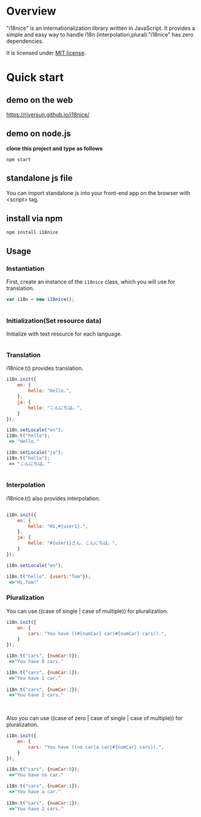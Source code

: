 # Overview
"i18nice" is an internationalization library written in JavaScript.
It provides a simple and easy way to handle i18n (interpolation,plural)."i18nice" has zero dependencies. 

It is licensed under [MIT license](https://opensource.org/licenses/MIT).

# Quick start
## demo on the web
https://riversun.github.io/i18nice/

## demo on node.js

**clone this project and type as follows**

```shell
npm start
```

## standalone js file

You can import standalone js into your front-end app on the browser with &lt;script&gt; tag.

## install via npm

```shell
npm install i18nice
```

## Usage

### Instantiation

First, create an instance of the `i18nice` class, which you will use for translation.

```js
var i18n = new i18nice();
 
```
            
### Initialization(Set resource data)
    
Initialize with text resource for each language.

```js   

```

### Translation

i18nice.t() provides translation. 

```js
i18n.init({
    en: {
        hello: "Hello.",
    },
    ja: {
        hello: "こんにちは。",
    }
});

i18n.setLocale("en");
i18n.t("hello");
 => "Hello."

i18n.setLocale("ja");
i18n.t("hello");
 => "こんにちは。"
 
```

### Interpolation

i18nice.t() also provides interpolation. 
    
```js

i18n.init({
    en: {
        hello: "Hi,#{user1}.",
    },
    ja: {
        hello: "#{user1}さん、こんにちは。",
    }
});

i18n.setLocale("en");

i18n.t("hello", {user1:"Tom"});
 =>"Hi,Tom!"

```

### Pluralization

You can use ((case of single | case of multiple)) for pluralization.

```js
i18n.init({
    en: {
        cars: "You have ((#{numCar} car|#{numCar} cars)).",
    }
});

i18n.t("cars", {numCar:0});
 =>"You have 0 cars."

i18n.t("cars", {numCar:1});
 =>"You have 1 car."
 
i18n.t("cars", {numCar:2});
 =>"You have 2 cars."
 
 
```

Also you can use ((case of zero | case of single | case of multiple)) for pluralization.

```js
i18n.init({
    en: {
        cars: "You have ((no car|a car|#{numCar} cars)).",
    }
});

i18n.t("cars", {numCar:0});
 =>"You have no car."

i18n.t("cars", {numCar:1});
 =>"You have a car."
 
i18n.t("cars", {numCar:2});
 =>"You have 2 cars."
 
 
```
